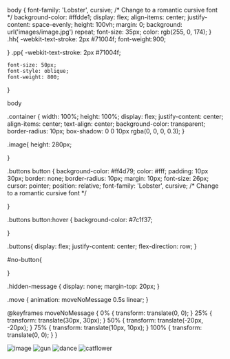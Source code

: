 body {
    font-family: 'Lobster', cursive; /* Change to a romantic cursive font */
    background-color: #ffdde1;
    display: flex;
    align-items: center;
    justify-content: space-evenly;
    height: 100vh;
    margin: 0;
    background: url('images/image.jpg') repeat;
    font-size: 35px;
    color: rgb(255, 0, 174);
}
.hh{
    -webkit-text-stroke: 2px #71004f;
    font-weight:900;

}
.pp{
    -webkit-text-stroke: 2px #71004f;

    font-size: 50px;
    font-style: oblique;
    font-weight: 800;
}

body

.container {
    width: 100%;
    height: 100%;
    display: flex;
    justify-content: center;
    align-items: center;
    text-align: center;
    background-color: transparent;
    border-radius: 10px;
    box-shadow: 0 0 10px rgba(0, 0, 0, 0.3);
}

.image{
    height: 280px;
    
}

.buttons button {
    background-color: #ff4d79;
    color: #fff;
    padding: 10px 30px;
    border: none;
    border-radius: 10px;
    margin: 10px;
    font-size: 26px;
    cursor: pointer;
    position: relative;
    font-family: 'Lobster', cursive; /* Change to a romantic cursive font */

}

.buttons button:hover {
    background-color: #7c1f37;

}

.buttons{
    display: flex;
    justify-content: center;
    flex-direction: row;
}

#no-button{
    
}

.hidden-message {
    display: none;
    margin-top: 20px;
}

.move {
    animation: moveNoMessage 0.5s linear;
}

@keyframes moveNoMessage {
    0% { transform: translate(0, 0); }
    25% { transform: translate(30px, 30px); }
    50% { transform: translate(-20px, -20px); }
    75% { transform: translate(10px, 10px); }
    100% { transform: translate(0, 0); }
}

![image](https://github.com/aearyel/aearyel.github.io/assets/158261546/75fadcca-6d9b-41b9-b43c-3bd31f83d105)
![gun](https://github.com/aearyel/aearyel.github.io/assets/158261546/0a549463-4d39-4d8d-9440-03b330cdb3ff)
![dance](https://github.com/aearyel/aearyel.github.io/assets/158261546/314dc25d-fd80-416c-a448-458d6fa7d357)
![catflower](https://github.com/aearyel/aearyel.github.io/assets/158261546/11122222-b29e-4c7e-a37d-4ffbde3a895a)
